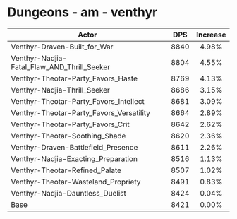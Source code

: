 # Dungeons - am - venthyr
| Actor | DPS | Increase |
|---|:---:|:---:|
|Venthyr-Draven-Built_for_War|8840|4.98%|
|Venthyr-Nadjia-Fatal_Flaw_AND_Thrill_Seeker|8804|4.55%|
|Venthyr-Theotar-Party_Favors_Haste|8769|4.13%|
|Venthyr-Nadjia-Thrill_Seeker|8686|3.15%|
|Venthyr-Theotar-Party_Favors_Intellect|8681|3.09%|
|Venthyr-Theotar-Party_Favors_Versatility|8664|2.89%|
|Venthyr-Theotar-Party_Favors_Crit|8642|2.62%|
|Venthyr-Theotar-Soothing_Shade|8620|2.36%|
|Venthyr-Draven-Battlefield_Presence|8611|2.26%|
|Venthyr-Nadjia-Exacting_Preparation|8516|1.13%|
|Venthyr-Theotar-Refined_Palate|8507|1.02%|
|Venthyr-Theotar-Wasteland_Propriety|8491|0.83%|
|Venthyr-Nadjia-Dauntless_Duelist|8424|0.04%|
|Base|8421|0.00%|
